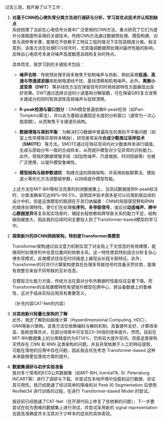 过去三周，我开展了以下工作：

1. **对基于CNN的心律失常分类方法进行调研与分析，学习其优点技术并认知到缺点**  
   系统梳理了当前在心电信号分类中广泛使用的CNN方法，重点研究了它们为提升分类精度所采用的关键技术。传统CNN方法通过数据预处理、模型构建、训练与调参等步骤，能够在不依赖手工特征工程的情况下实现高精度分类。我注意到，该类方法在处理ECG信号时，尤其强调数据预处理对最终性能的影响，反映出心电信号本身对噪声高度敏感且结构复杂的特点。

   具体而言，我学习到的关键技术包括：

   - **噪声去除**：传统预处理手段多聚焦于抑制噪声与伪影，例如采用**低通、高通与带通滤波器**来削弱电源线干扰、基线漂移和肌电噪声。此外，**离散小波变换（DWT）** 等非线性方法在保留信号的时频局部特性方面展现出良好效果。DWT通过选择合适的小波基和分解层数，可在保留QRS复合波等关键成分的同时有效滤除高频噪声与低频漂移。

   - **R-peak检测与窗口划分**：CNN模型普遍依赖R-peak检测（如Pan-Tompkins算法），并以此为基础设置固定长度的分析窗口（通常为一次心跳周期），从而聚焦于关键波形结构。

   - **数据增强与类别平衡**：为解决ECG数据中普遍存在的类别不平衡问题（如室上性早搏等异常样本稀缺），研究者常采用**合成少数类过采样技术（SMOTE）** 等方法。SMOTE通过在特征空间内对少数类样本进行插值，生成与原始分布一致的合成样本，从而提升模型对少见异常的识别能力。此外，常规的数据增强手段（如加性噪声、尺度缩放、时间扭曲等）也被广泛使用，以提升模型鲁棒性。

   - **模型结构与超参数调优**：构建合适的网络架构，并采用如蚁群算法、模拟退火等优化方法调整超参数，以持续提升模型性能。

   上述方法在MIT-BIH等标注完善的封闭数据集上，当测试数据提供R-peak标注时，分类准确率可达98%–99.5%，说明其中技术很多是可以应用到我后续的设计中的，但是这类模型的瓶颈在于其归纳偏置：CNN的局部感受野和RNN的顺序处理特性，使它们在处理**长序列、多导联信号**，或应对**动态噪声、跨中心数据差异**等复杂现实场景时，捕捉长程依赖和跨导联关系的能力不足，结构缺陷被放大，因此我的后续时间主要投入到了Transformer-based模型的学习中。

2. **探索新兴的非CNN网络架构，特别是Transformer类模型**  

    Transformer架构通过自注意力机制实现了对全局上下文信息的有效建模，能够同时处理序列中任意位置间的依赖关系。这一特性使其特别适合分析复杂心律失常模式，此类模式往往在时间维度上展现出长程关联特征。此外，Transformer的可并行计算架构使其在处理多导联信号时具备天然优势，能够有效整合来自不同导联的互补信息。

    在模型泛化能力方面，传统方法在面对分布外数据时性能往往显著下降。而Transformer的全局建模特性有望提升模型在跨中心、跨设备数据上的鲁棒性，这对于临床实际应用具有重要意义。
    
    （补充内容CAT-Net的内容）


3. **对其他新兴轻量化架构的了解**  
   此外，我还了解到如超维计算（Hyperdimensional Computing, HDC）、GNN等新兴架构。该类方法仅依赖编码与解码机制，具备硬件友好、计算效率高、能耗低等优点，在部分场景中可实现23–36倍的效率提升。然而，目前在MIT-BIH数据集上的分类精度约为87.14%，仍有较大提升空间。但是这类架构天然存在 CNN 和 RNN 这类架构的问题，并且非常依赖于人工的特征提取，可能在落地的应用中存在问题，因此我会优先考虑 Transformer-based 这种未来能够更加落地方案的提升。

4. **数据集调研与初步实验准备**  
   我对多个常用的ECG公共数据集（如MIT-BIH, Icentia11k, St. Petersburg INCART等）进行了调研与下载，并尝试在本地环境中加载和运行数据，验证其可用性。我已经跑通了经过简单的降噪和对 Peek 的 Segmentation 后使用 ResNet34 进行训练的过程，在进行 Transformer-based Model 的尝试。
   
   我目前已经跑通了CAT-Net（在开源代码上修复了些依赖的问题），下一步要尝试在较为困难的数据集上进行测试，并尝试采用新的 signal representation 去提高准确度并关注其对于少样本的症状的具体表现。
